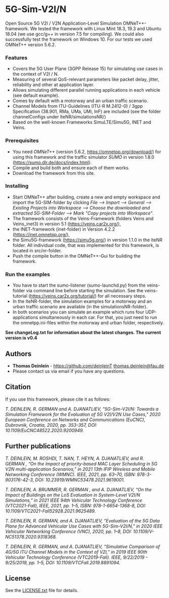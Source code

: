 # 5G-Sim-V2I/N
Open Source 5G V2I / V2N Application-Level Simulation OMNeT++-framework. 
We tested the framework with Linux Mint 18.3, 19.3 and Ubuntu 18.04 (we use gcc/g++ in version 7.5 for compiling). We could also successfully test the framework on Windows 10. For our tests we used OMNeT++ version 5.6.2.

### Features
* Covers the 5G User Plane (3GPP Release 15) for simulating use cases in the context of V2I / N.
* Measuring of several QoS-relevant parameters like packet delay, jitter, reliability and other at application layer.
* Allows simulating different parallel running applications in each vehicle (see default example).
* Comes by default with a motorway and an urban traffic scenario.
* Channel Models from ITU-Guidelines (ITU-R M.2412-0) / 3gpp Specification (38.901, RMa, UMa, UMi, InF) are included (see the folder channelConfigs under lteNR/simulationsNR/)
* Based on the well-known Frameworks SimuLTE/Simu5G, INET and Veins.

### Prerequisites
* You need *OMNeT++* (version 5.6.2, https://omnetpp.org/download/) for using this framework and the traffic simulator *SUMO* in version 1.8.0 (https://sumo.dlr.de/docs/index.html).
* Compile and build both and ensure each of them works.
* Download the framework from this site.

### Installing
* Start OMNeT++ after building, create a new and empty workspace and import the 5G-SIM-folder by clicking *File --> Import --> General --> Existing Projects into Workspace --> Choose the downloaded and extracted 5G-SIM-Folder --> Mark "Copy projects into Workspace"*.
* The framework consists of the Veins-Framework (folders Veins and Veins_inet3) in version 5.1 (https://veins.car2x.org/), 
* the INET-framework (inet-folder) in Version 4.2.2 (https://inet.omnetpp.org/),
* the Simu5G-framework (https://simu5g.org/) in version 1.1.0 in the lteNR folder. All individual code, that was implemented for this framework, is located in src/nr-folder.
* Push the compile button in the OMNeT++-Gui for building the framework.

### Run the examples
* You have to start the sumo-listener (sumo-launchd.py) from the veins-folder via command line before starting the simulation. See the veins-tutorial (https://veins.car2x.org/tutorial/) for all necessary steps.
* In the lteNR-folder, the simulation examples for a motorway and an urban traffic scenario are available (in the simulationsNR-folder). 
* In both scenarios you can simulate an example which runs four UDP-applications simultaneously in each car. For that, you just need to run the omnetpp.ini-files within the motorway and urban folder, respectively.

**See changeLog.txt for information about the latest changes. The current version is v0.4**

## Authors

* **Thomas Deinlein** - https://github.com/deinleinT    thomas.deinlein@fau.de
* Please contact us via email if you have any questions.

## Citation

If you use this framework, please cite it as follows:

*T. DEINLEIN, R. GERMAN and A. DJANATLIEV, "5G-Sim-V2I/N: Towards a Simulation Framework for the Evaluation of 5G V2I/V2N Use Cases," 2020 European Conference on Networks and Communications (EuCNC), Dubrovnik, Croatia, 2020, pp. 353-357, DOI: 10.1109/EuCNC48522.2020.9200949.*

## Further publications

*T. DEINLEIN, M. ROSHDI, T. NAN, T. HEYN, A. DJANATLIEV, and R. GERMAN , “On the Impact of priority-based MAC Layer Scheduling in 5G V2N multi-application Scenarios,” in 2021 13th IFIP Wireless and Mobile Networking Conference (WMNC). IEEE, 2021, pp. 63–70, ISBN: 978-3-903176-42-3, DOI: 10.23919/WMNC53478.2021.9619001.*

*T. DEINLEIN, A. BRUMMER, R. GERMAN , and A. DJANATLIEV, “On the Impact of Buildings on the LoS Evaluation in System-Level V2I/N Simulations,” in 2021 IEEE 94th Vehicular Technology Conference (VTC2021-Fall), IEEE, 2021, pp. 1–5, ISBN: 978-1-6654-1368-8, DOI: 10.1109/VTC2021-Fall52928.2021.9625489.*

*T. DEINLEIN, R. GERMAN,  and A. DJANATLIEV, “Evaluation of the 5G Data Plane for Advanced Vehicular Use Cases with 5G-Sim-V2I/N,” in 2020 IEEE Vehicular Networking Conference (VNC), 2020, pp. 1–8, DOI: 10.1109/V-NC51378.2020.9318368.*

*T. DEINLEIN, R. GERMAN, and A. DJANATLIEV, “Simulative Comparison of 4G/5G ITU Channel Models in the Context of V2I,” in 2019 IEEE 90th Vehicular Technology Conference (VTC2019-Fall). IEEE, 9/22/2019 - 9/25/2019, pp. 1–5, DOI: 10.1109/VTCFall.2019.8891094.*

## License

See the [LICENSE.txt](LICENSE.txt) file for details.

